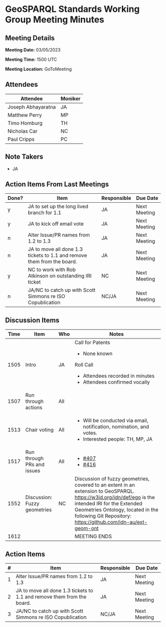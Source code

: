 # GeoSPARQL Standards Working Group Meeting Minutes
## Meeting Details
**Meeting Date:** 03/05/2023

**Meeting Time:** 1500 UTC

**Meeting Location:** GoToMeeting  

## Attendees
Attendee | Moniker |
---- | ---- |
Joseph Abhayaratna | JA |
Matthew Perry | MP |
Timo Homburg | TH |
Nicholas Car | NC |
Paul Cripps | PC |


## Note Takers
- JA

## Action Items From Last Meetings
Done? | Item | Responsible | Due Date |
---- | ---- | ---- | --- |
y | JA to set up the long lived branch for 1.1 | JA | Next Meeting |
y | JA to kick off email vote | JA | Next Meeting |
n | Alter Issue/PR names from 1.2 to 1.3 | JA | Next Meeting |
n | JA to move all done 1.3 tickets to 1.1 and remove them from the board. | JA | Next Meeting |
y | NC to work with Rob Atkinson on outstanding IRI ticket | NC | Next Meeting |
n | JA/NC to catch up with Scott Simmons re ISO Copublication | NC/JA | Next Meeting |

## Discussion Items
Time | Item | Who | Notes |
---- | ---- | ---- | ---- |
1505 | Intro | JA | Call for Patents<ul><li>None known</li></ul>Roll Call<ul><li>Attendees recorded in minutes</li><li>Attendees confirmed vocally</li></ul> |
1507 | Run through actions | All | |
1513 | Chair voting | All | <ul><li>Will be conducted via email, notification, nomination, and votes.</li><li>Interested people: TH, MP, JA</li></ul> |
1517 | Run through PRs and issues | All | <ul><li>[#407](https://github.com/opengeospatial/ogc-geosparql/pull/407)</li><li>[#416](https://github.com/opengeospatial/ogc-geosparql/issues/416)</li></ul> |
1552 | Discussion: Fuzzy geometries | NC | Discussion of fuzzy geometries, covered to an extent in an extension to GeoSPARQL. https://w3id.org/idn/def/ego is the intended IRI for the Extended Geometries Ontology, located in the following Git Repository: https://github.com/idn-au/ext-geom-ont  |
1612 | | | MEETING ENDS |

## Action Items
\# | Item | Responsible | Due Date |
---- | ---- | ---- | ---- |
<span name="action_1">1</span> | Alter Issue/PR names from 1.2 to 1.3 | JA | Next Meeting |
<span name="action_2">2</span> | JA to move all done 1.3 tickets to 1.1 and remove them from the board. | JA | Next Meeting |
<span name="action_3">3</span> | JA/NC to catch up with Scott Simmons re ISO Copublication | NC/JA | Next Meeting |
